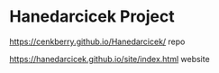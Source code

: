 # Hanedarcicek Project

https://cenkberry.github.io/Hanedarcicek/  repo

https://hanedarcicek.github.io/site/index.html website
